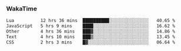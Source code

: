 ### WakaTime

<!--START_SECTION:waka-->

```txt
Lua          12 hrs 36 mins  ██████████░░░░░░░░░░░░░░░   40.65 %
JavaScript   5 hrs 9 mins    ████░░░░░░░░░░░░░░░░░░░░░   16.62 %
Other        4 hrs 36 mins   ███▓░░░░░░░░░░░░░░░░░░░░░   14.86 %
Text         4 hrs 10 mins   ███▒░░░░░░░░░░░░░░░░░░░░░   13.45 %
CSS          2 hrs 3 mins    █▓░░░░░░░░░░░░░░░░░░░░░░░   06.64 %
```

<!--END_SECTION:waka-->

